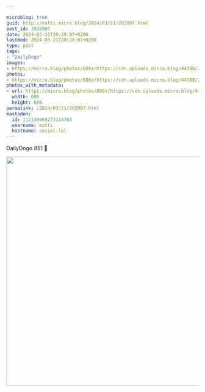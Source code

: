 ```yaml
---

microblog: true
guid: http://matti.micro.blog/2024/03/21/202007.html
post_id: 3928905
date: 2024-03-21T20:20:07+0200
lastmod: 2024-03-21T20:20:07+0200
type: post
tags:
- "DailyDogo"
images:
- https://micro.blog/photos/600x/https://cdn.uploads.micro.blog/44388/2024/b4c0629326e548eb866f95605beff7d0.jpg
photos:
- https://micro.blog/photos/600x/https://cdn.uploads.micro.blog/44388/2024/b4c0629326e548eb866f95605beff7d0.jpg
photos_with_metadata:
- url: https://micro.blog/photos/600x/https://cdn.uploads.micro.blog/44388/2024/b4c0629326e548eb866f95605beff7d0.jpg
  width: 600
  height: 600
permalink: /2024/03/21/202007.html
mastodon:
  id: 112135069273114703
  username: matti
  hostname: social.lol
---
```

DailyDogo 851 🐶

<img src="/media/uploads/2024/b4c0629326e548eb866f95605beff7d0.jpg" width="600" height="600" alt="" />
